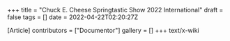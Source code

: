 +++
title = "Chuck E. Cheese Springtastic Show 2022 International"
draft = false
tags = []
date = 2022-04-22T02:20:27Z

[Article]
contributors = ["Documentor"]
gallery = []
+++
text/x-wiki
